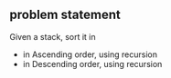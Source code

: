 ## problem statement
Given a stack, sort it in
  - in Ascending order, using recursion
  - in Descending order, using recursion
